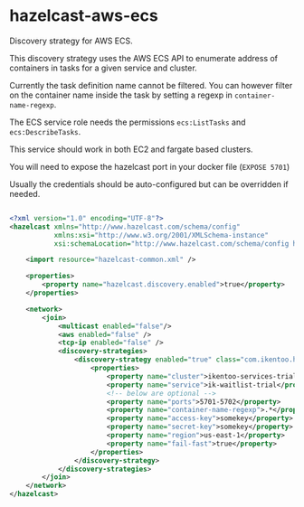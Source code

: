 # hazelcast-aws-ecs
Discovery strategy for AWS ECS.

This discovery strategy uses the AWS ECS API to enumerate address of containers in tasks for a given service and cluster.

Currently the task definition name cannot be filtered. You can however filter on the container name inside the task
by setting a regexp in `container-name-regexp`.

The ECS service role needs the permissions `ecs:ListTasks` and `ecs:DescribeTasks`.

This service should work in both EC2 and fargate based clusters.
 
You will need to expose the hazelcast port in your docker file (`EXPOSE 5701`) 

Usually the credentials should be auto-configured but can be overridden if needed.


```xml

<?xml version="1.0" encoding="UTF-8"?>
<hazelcast xmlns="http://www.hazelcast.com/schema/config"
           xmlns:xsi="http://www.w3.org/2001/XMLSchema-instance"
           xsi:schemaLocation="http://www.hazelcast.com/schema/config hazelcast-config-3.11.xsd">

    <import resource="hazelcast-common.xml" />      

    <properties>
        <property name="hazelcast.discovery.enabled">true</property>
    </properties>

    <network>
        <join>
            <multicast enabled="false"/>
            <aws enabled="false" />
            <tcp-ip enabled="false" />
            <discovery-strategies>
                <discovery-strategy enabled="true" class="com.ikentoo.hazelcast.AwsEcsDiscoveryStrategy">
                    <properties>
                        <property name="cluster">ikentoo-services-trial</property>
                        <property name="service">ik-waitlist-trial</property>
                        <!-- below are optional --> 
                        <property name="ports">5701-5702</property>
                        <property name="container-name-regexp">.*</property>
                        <property name="access-key">somekey</property>
                        <property name="secret-key">somekey</property>
                        <property name="region">us-east-1</property>
                        <property name="fail-fast">true</property>                       
                    </properties>
                </discovery-strategy>
            </discovery-strategies>
        </join>
    </network>
</hazelcast>


```
